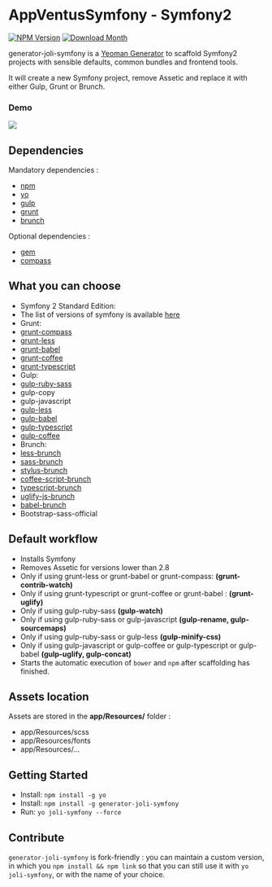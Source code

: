 AppVentusSymfony - Symfony2
=====================
[![NPM Version](https://img.shields.io/npm/v/generator-joli-symfony.svg?style=flat-square)](https://www.npmjs.com/package/generator-joli-symfony)
[![Download Month](https://img.shields.io/npm/dm/generator-joli-symfony.svg?style=flat-square)](https://www.npmjs.com/package/generator-joli-symfony)

generator-joli-symfony is a [Yeoman Generator](http://yeoman.io/generators/) to scaffold Symfony2 projects with sensible defaults, common bundles and frontend tools.

It will create a new Symfony project, remove Assetic and replace it with either Gulp, Grunt or Brunch.

### Demo

![](http://i.imgur.com/qPMgBMv.gif)

## Dependencies

Mandatory dependencies :

- [npm](http://nodejs.org/)
- [yo](http://yeoman.io/)
- [gulp](https://github.com/gulpjs/gulp/blob/master/docs/getting-started.md#getting-started)
- [grunt](http://gruntjs.com/getting-started)
- [brunch](http://brunch.io/)

Optional dependencies :

- [gem](https://www.ruby-lang.org/en/downloads/)
- [compass](http://compass-style.org/install/)


## What you can choose

* Symfony 2 Standard Edition:
 * The list of versions of symfony is available [here](https://symfony.com/versions.json)
* Grunt:
 * [grunt-compass](https://github.com/gruntjs/grunt-contrib-compass)
 * [grunt-less](https://github.com/gruntjs/grunt-contrib-less)
 * [grunt-babel](https://github.com/babel/grunt-babel)
 * [grunt-coffee](https://github.com/gruntjs/grunt-contrib-coffee)
 * [grunt-typescript](https://github.com/k-maru/grunt-typescript)
* Gulp:
 * [gulp-ruby-sass](https://github.com/sindresorhus/gulp-ruby-sass)
 * gulp-copy
 * gulp-javascript
 * [gulp-less](https://github.com/plus3network/gulp-less)
 * [gulp-babel](https://github.com/babel/gulp-babel)
 * [gulp-typescript](https://github.com/ivogabe/gulp-typescript)
 * [gulp-coffee](https://github.com/wearefractal/gulp-coffee)
* Brunch:
 * [less-brunch](https://github.com/brunch/less-brunch)
 * [sass-brunch](https://github.com/brunch/sass-brunch)
 * [stylus-brunch](https://github.com/brunch/stylus-brunch)
 * [coffee-script-brunch](https://github.com/brunch/coffee-script-brunch)
 * [typescript-brunch](https://github.com/joshheyse/typescript-brunch)
 * [uglify-js-brunch](https://github.com/brunch/uglify-js-brunch)
 * [babel-brunch](https://github.com/babel/babel-brunch)
* Bootstrap-sass-official

## Default workflow

* Installs Symfony
* Removes Assetic for versions lower than 2.8
 * Only if using grunt-less or grunt-babel or grunt-compass: **(grunt-contrib-watch)**
 * Only if using grunt-typescript or grunt-coffee or grunt-babel : **(grunt-uglify)**
 * Only if using gulp-ruby-sass **(gulp-watch)**
 * Only if using gulp-ruby-sass or gulp-javascript **(gulp-rename, gulp-sourcemaps)**
 * Only if using gulp-ruby-sass or gulp-less **(gulp-minify-css)**
 * Only if using gulp-javascript or gulp-coffee or gulp-typescript or gulp-babel **(gulp-uglify, gulp-concat)**
* Starts the automatic execution of `bower` and `npm` after scaffolding has finished.

## Assets location

Assets are stored in the **app/Resources/** folder :

* app/Resources/scss
* app/Resources/fonts
* app/Resources/...

## Getting Started

- Install: `npm install -g yo`
- Install: `npm install -g generator-joli-symfony`
- Run: `yo joli-symfony --force`

## Contribute

`generator-joli-symfony` is fork-friendly : you can maintain a custom version, in which you `npm install && npm link` so that you can still use it with `yo joli-symfony`, or with the name of your choice.

